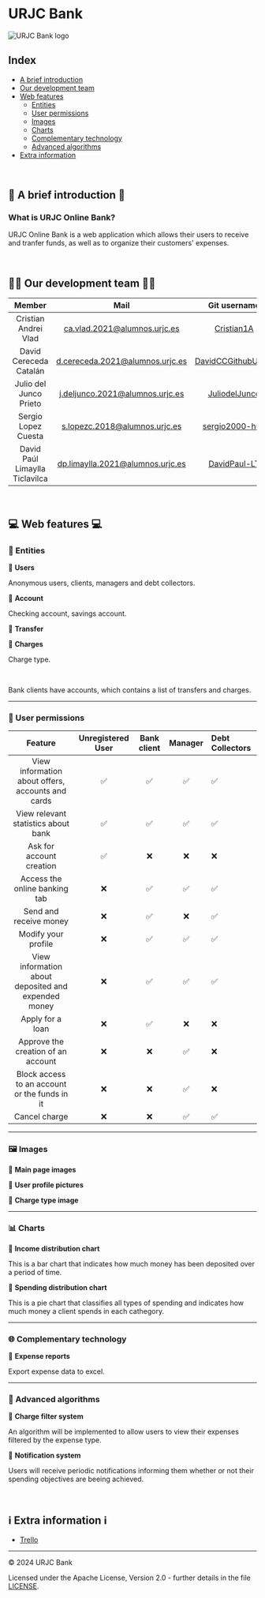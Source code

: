 # URJC Bank

![URJC Bank logo](URL_de_la_imagen)


<h2>Index</h2>

- [A brief introduction](#intro)
- [Our development team](#dev_team)
- [Web features](#web_features)
    - [Entities](#web_entities)
    - [User permissions](#web_permissons)
    - [Images](#web_images)
    - [Charts](#web_charts)
    - [Complementary technology](#web_comp_tech)
    - [Advanced algorithms](#web_algos)
- [Extra information](#extra_info)

<br>

<h2 id="intro">📖 A brief introduction 📖</h2>
<h3>What is URJC Online Bank?</h3>

URJC Online Bank is a web application which allows their users to receive and tranfer funds, as well as to organize their customers' expenses.


<br>
<h2 id="dev_team">👩‍💻 Our development team 👨‍💻</h2>

| Member | Mail | Git username |
|:-:|:-:|:-:|
|Cristian Andrei Vlad|ca.vlad.2021@alumnos.urjc.es|[Cristian1A](https://github.com/Cristian1A)|
|David Cereceda Catalán|d.cereceda.2021@alumnos.urjc.es| [DavidCCGithubURJC](https://github.com/https://github.com/DavidCCGithubURJC)|
|Julio del Junco Prieto|j.deljunco.2021@alumnos.urjc.es|[JuliodelJunco](https://github.com/JuliodelJunco)|
|Sergio Lopez Cuesta|s.lopezc.2018@alumnos.urjc.es|[sergio2000-hub](https://github.com/sergio2000-hub)|
|David Paúl Limaylla Ticlavilca|dp.limaylla.2021@alumnos.urjc.es|[DavidPaul-LT](https://github.com/DavidPaul-LT)|

<br>

<h2 id="web_features">💻 Web features 💻</h2>

<h3 id="web_entities">🤖 Entities</h3>

🔸 **Users**

Anonymous users, clients, managers and debt collectors.

🔸 **Account**

Checking account, savings account.

🔸 **Transfer**



🔸 **Charges**

Charge type.

<br>

Bank clients have accounts, which contains a list of transfers and charges.

<hr>

<h3 id="web_permissons">🔐 User permissions</h3>

| Feature | Unregistered User | Bank client | Manager | Debt Collectors|
|:-:|:-:|:-:|:-:|:--|
|View information about offers, accounts and cards|✅|✅|✅|✅|
|View relevant statistics about bank |✅|✅|✅|✅|
|Ask for account creation|✅|❌|❌|❌|
|Access the online banking tab|❌|✅|✅|✅|
|Send and receive money|❌|✅|❌|✅|
|Modify your profile|❌|✅|✅|✅|
|View information about deposited and expended money|❌|✅|✅|✅|
|Apply for a loan|❌|✅|❌|❌|
|Approve the creation of an account|❌|❌|✅|❌|
|Block access to an account or the funds in it|❌|❌|✅|❌|
|Cancel charge|❌|❌|✅|✅|


<hr>

<h3 id="web_images">🖼️ Images</h3>

🔸 **Main page images**

🔸 **User profile pictures**

🔸 **Charge type image**



<hr>

<h3 id="web_charts">📊 Charts</h3>

🔸 **Income distribution chart**

This is a bar chart that indicates how much money has been deposited over a period of time.

🔸 **Spending distribution chart**

This is a pie chart that classifies all types of spending and indicates how much money a client spends in each cathegory.

<hr>

<h3 id="web_comp_tech">🌐 Complementary technology</h3>

🔸 **Expense reports**

Export expense data to excel.

<hr>

<h3 id="web_algos">🧠 Advanced algorithms</h3>

🔸 **Charge filter system**

An algorithm will be implemented to allow users to view their expenses filtered by the expense type.

🔸 **Notification system**

Users will receive periodic notifications informing them whether or not their spending objectives are beeing achieved.

<br>

<h2 id="extra_info">ℹ️ Extra information ℹ️</h2>

- [Trello]([https://trello.com/invite/b/PW1FfBkP/ATTId4a806084d0f2dd12b2aadb8a2c63124254B3C8F/daw-grupo-4](https://trello.com/b/PW1FfBkP/daw-grupo-4))

---

© 2024 URJC Bank

Licensed under the Apache License, Version 2.0 - further details in the file [LICENSE](LICENSE).
